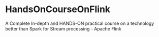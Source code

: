 # HandsOnCourseOnFlink
 A Complete In-depth and HANDS-ON practical course on a technology better than Spark for Stream processing - Apache Flink
